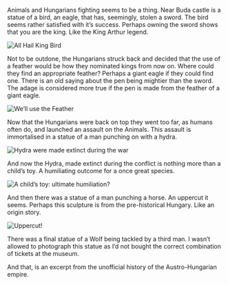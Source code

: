 Animals and Hungarians fighting seems to be a thing. Near Buda castle is a statue of a bird, an eagle, that has, seemingly, stolen a sword. The bird seems rather satisfied with it’s success. Perhaps owning the sword shows that you are the king. Like the King Arthur legend.

![All Hail King Bird](https://s3.amazonaws.com/distributedlife.com/travel/images/DSCF8425.jpg)

Not to be outdone, the Hungarians struck back and decided that the use of a feather would be how they nominated kings from now on. Where could they find an appropriate feather? Perhaps a giant eagle if they could find one. There is an old saying about the pen being mightier than the sword. The adage is considered more true if the pen is made from the feather of a giant eagle.

![We’ll use the Feather](https://s3.amazonaws.com/distributedlife.com/travel/images/DSCF8484.jpg)

Now that the Hungarians were back on top they went too far, as humans often do, and launched an assault on the Animals. This assault is immortalised in a statue of a man punching on with a hydra.

![Hydra were made extinct during the war](https://s3.amazonaws.com/distributedlife.com/travel/images/DSCF8480.jpg)

And now the Hydra, made extinct during the conflict is nothing more than a child’s toy. A humiliating outcome for a once great species.

![A child’s toy: ultimate humiliation?](https://s3.amazonaws.com/distributedlife.com/travel/images/DSCF8382.jpg)

And then there was a statue of a man punching a horse. An uppercut it seems. Perhaps this sculpture is from the pre-historical Hungary. Like an origin story.

![Uppercut!](https://s3.amazonaws.com/distributedlife.com/travel/images/DSCF8427.jpg)

There was a final statue of a Wolf being tackled by a third man. I wasn’t allowed to photograph this statue as I’d not bought the correct combination of tickets at the museum.

And that, is an excerpt from the unofficial history of the Austro-Hungarian empire.

